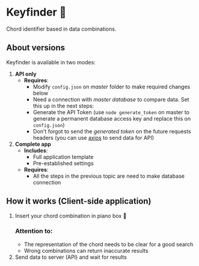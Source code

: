 # Keyfinder :mag_right:
Chord identifier based in data combinations.

## About versions
Keyfinder is available in two modes:
   1. **API only**
      - **Requires**:
         - Modify `config.json` on _master_ folder to make required changes below
         - Need a connection with _master database_ to compare data. Set this up in the next steps:
         - Generate the API Token (use `node generate_token` on master to generate a permanent database access key and replace this on `config.json`)
         - Don't forgot to send the _generated token_ on the future requests headers (you can use [axios](https://github.com/axios/axios) to send data for API)
   2. **Complete app**
      - **Includes**:
         - Full application template
         - Pre-established settings
      - **Requires**:
         - All the steps in the previous topic are need to make database connection

## How it works (Client-side application)
1. Insert your chord combination in piano box :musical_keyboard:
   ### Attention to:
   - The representation of the chord needs to be clear for a good search
   - Wrong combinations can return inaccurate results
2. Send data to server (API) and wait for results
